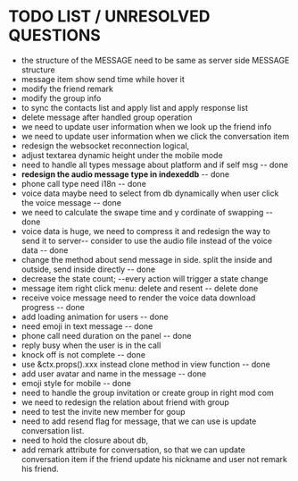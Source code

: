 # TODO LIST / UNRESOLVED QUESTIONS

- the structure of the MESSAGE need to be same as server side MESSAGE structure
- message item show send time while hover it
- modify the friend remark
- modify the group info
- to sync the contacts list and apply list and apply response list
- delete message after handled group operation
- we need to update user information when we look up the friend info
- we need to update user information when we click the conversation item
- redesign the websocket reconnection logical,
- adjust textarea dynamic height under the mobile mode
- need to handle all types message about platform and if self msg -- done
- **redesign the audio message type in indexeddb** -- done
- phone call type need i18n -- done
- voice data maybe need to select from db dynamically when user click the voice message -- done
- we need to calculate the swape time and y cordinate of swapping -- done
- voice data is huge, we need to compress it and redesign the way to send it to server-- consider to use the audio file instead of the voice data -- done
- change the method about send message in side. split the inside and outside, send inside directly -- done
- decrease the state count; --every action will trigger a state change
- message item right click menu: delete and resent -- delete done
- receive voice message need to render the voice data download progress -- done
- add loading animation for users -- done
- need emoji in text message -- done
- phone call need duration on the panel -- done
- reply busy when the user is in the call
- knock off is not complete -- done
- use &ctx.props().xxx instead clone method in view function -- done
- add user avatar and name in the message -- done
- emoji style for mobile -- done
- need to handle the group invitation or create group in right mod com
- we need to redesign the relation about friend with group
- need to test the invite new member for goup
- need to add resend flag for message, that we can use is update conversation list.
- need to hold the closure about db,
- add remark attribute for conversation, so that we can update conversation item if the friend update his nickname and user not remark his friend.
